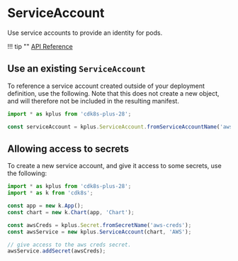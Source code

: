 # ServiceAccount

Use service accounts to provide an identity for pods.

!!! tip ""
    [API Reference](../../reference/cdk8s-plus-28/typescript.md#serviceaccount)

## Use an existing `ServiceAccount`

To reference a service account created outside of your deployment definition, use the following. Note that this does not create a new object,
and will therefore not be included in the resulting manifest.

```typescript
import * as kplus from 'cdk8s-plus-28';

const serviceAccount = kplus.ServiceAccount.fromServiceAccountName('aws-service');
```

## Allowing access to secrets

To create a new service account, and give it access to some secrets, use the following:

```typescript
import * as kplus from 'cdk8s-plus-28';
import * as k from 'cdk8s';

const app = new k.App();
const chart = new k.Chart(app, 'Chart');

const awsCreds = kplus.Secret.fromSecretName('aws-creds');
const awsService = new kplus.ServiceAccount(chart, 'AWS');

// give access to the aws creds secret.
awsService.addSecret(awsCreds);
```
